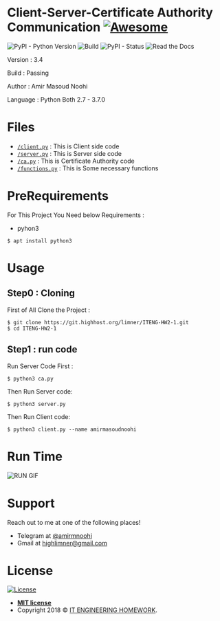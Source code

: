 # **Client-Server-Certificate Authority Communication** [![Awesome](https://cdn.rawgit.com/sindresorhus/awesome/d7305f38d29fed78fa85652e3a63e154dd8e8829/media/badge.svg)](https://gitlab.com/limner/network-project-3962)

![PyPI - Python Version](https://img.shields.io/pypi/pyversions/Django.svg)
![Build](https://img.shields.io/bitbucket/pipelines/atlassian/adf-builder-javascript/task/SECO-2168.svg)
![PyPI - Status](https://img.shields.io/pypi/status/Django.svg)
![Read the Docs](https://img.shields.io/readthedocs/pip.svg)


Version : 3.4

Build : Passing

Author : Amir Masoud Noohi

Language : Python Both 2.7 - 3.7.0

# **Files**

- <a href="https://git.highhost.org/limner/ITENG-HW2-1/blob/master/client.py" target="_blank">`/client.py`</a> : This is Client side code
- <a href="https://git.highhost.org/limner/ITENG-HW2-1/blob/master/server.py" target="_blank">`/server.py`</a> : This is Server side code
- <a href="https://git.highhost.org/limner/ITENG-HW2-1/blob/master/ca.py" target="_blank">`/ca.py`</a> : This is Certificate Authority code
- <a href="https://git.highhost.org/limner/ITENG-HW2-1/blob/master/functions.py" target="_blank">`/functions.py`</a> : This is Some necessary functions




# **PreRequirements**

For This Project You Need below Requirements :
- pyhon3

```shell
$ apt install python3
```

# **Usage**
## Step0 : Cloning

First of All Clone the Project : 

```shell
$ git clone https://git.highhost.org/limner/ITENG-HW2-1.git
$ cd ITENG-HW2-1
```

## Step1 : run code

Run Server Code First : 

```shell
$ python3 ca.py
```

Then Run Server code:

```shell
$ python3 server.py
```

Then Run Client code:

```shell
$ python3 client.py --name amirmasoudnoohi
```

# **Run Time**
![RUN GIF](https://highhost.org/gif-video/it-eng-hw2-1.gif)


# **Support**

Reach out to me at one of the following places!

- Telegram at <a href="https://t.me/amirmnoohi" target="_blank">@amirmnoohi</a>
- Gmail at <a href="mailto:highlimner@gmail.com" target="_blank">highlimner@gmail.com</a>

# **License**

[![License](https://img.shields.io/:license-mit-blue.svg?style=flat-square)](http://badges.mit-license.org)

- **[MIT license](http://opensource.org/licenses/mit-license.php)**
- Copyright 2018 © <a href="https://git.highhost.org/limner/ITENG-HW2-1" target="_blank">IT ENGINEERING HOMEWORK</a>.
